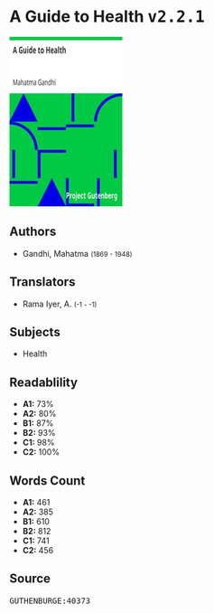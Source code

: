 # A Guide to Health <kbd>v2.2.1</kbd>

![](./cover.medium.jpg "")

## Authors


 - Gandhi, Mahatma <small>(1869 - 1948)</small>

## Translators


 - Rama Iyer, A. <small>(-1 - -1)</small>

## Subjects


 - Health

## Readablility


 - **A1:** 73%
 - **A2:** 80%
 - **B1:** 87%
 - **B2:** 93%
 - **C1:** 98%
 - **C2:** 100%

## Words Count


 - **A1:** 461
 - **A2:** 385
 - **B1:** 610
 - **B2:** 812
 - **C1:** 741
 - **C2:** 456

## Source


<kbd>GUTHENBURGE:40373</kbd>
